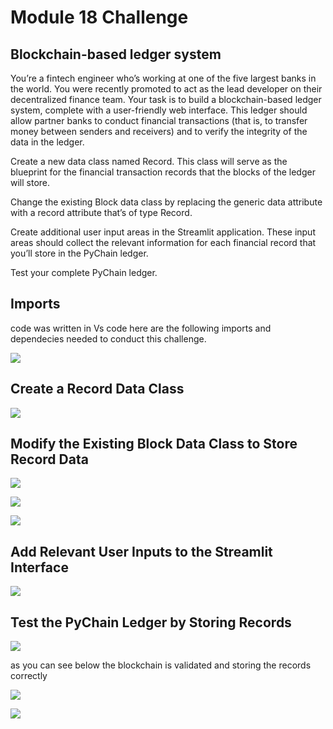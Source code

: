 # Module 18 Challenge



## Blockchain-based ledger system

You’re a fintech engineer who’s working at one of the five largest banks in the world. 
You were recently promoted to act as the lead developer on their decentralized finance team. 
Your task is to build a blockchain-based ledger system, complete with a user-friendly web interface. 
This ledger should allow partner banks to conduct financial transactions 
(that is, to transfer money between senders and receivers) and to verify the integrity of the data in the ledger.


Create a new data class named Record. This class will serve as the blueprint for the financial transaction records that the blocks of the ledger will store.

Change the existing Block data class by replacing the generic data attribute with a record attribute that’s of type Record.

Create additional user input areas in the Streamlit application. These input areas should collect the relevant information for each financial record that you’ll store in the PyChain ledger.

Test your complete PyChain ledger.


## Imports

code was written in Vs code here are the following imports and dependecies needed to conduct this challenge.

![](https://github.com/reiccv/Module_18_Challenge/blob/main/images/imports.PNG)


## Create a Record Data Class

![](https://github.com/reiccv/Module_18_Challenge/blob/main/images/step1.PNG)

## Modify the Existing Block Data Class to Store Record Data

![](https://github.com/reiccv/Module_18_Challenge/blob/main/images/step2.PNG)

![](https://github.com/reiccv/Module_18_Challenge/blob/main/images/step2A.PNG)

![](https://github.com/reiccv/Module_18_Challenge/blob/main/images/step2B.PNG)

## Add Relevant User Inputs to the Streamlit Interface

![](https://github.com/reiccv/Module_18_Challenge/blob/main/images/step3.PNG)

## Test the PyChain Ledger by Storing Records

![](https://github.com/reiccv/Module_18_Challenge/blob/main/images/streamlit.PNG)

as you can see below the blockchain is validated and storing the records correctly

![](https://github.com/reiccv/Module_18_Challenge/blob/main/images/blockchain.PNG)

![](https://github.com/reiccv/Module_18_Challenge/blob/main/images/validateChain.PNG)